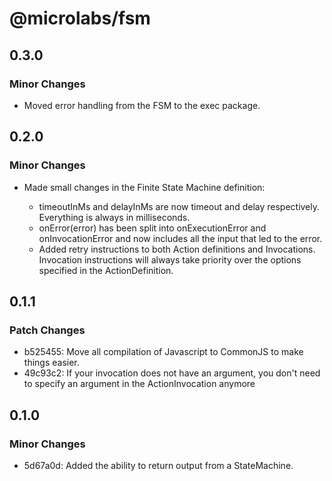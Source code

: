 # @microlabs/fsm

## 0.3.0

### Minor Changes

- Moved error handling from the FSM to the exec package.

## 0.2.0

### Minor Changes

- Made small changes in the Finite State Machine definition:

  - timeoutInMs and delayInMs are now timeout and delay respectively. Everything is always in milliseconds.
  - onError(error) has been split into onExecutionError and onInvocationError and now includes all the input that led to the error.
  - Added retry instructions to both Action definitions and Invocations. Invocation instructions will always take priority over the options specified in the ActionDefinition.

## 0.1.1

### Patch Changes

- b525455: Move all compilation of Javascript to CommonJS to make things easier.
- 49c93c2: If your invocation does not have an argument, you don't need to specify an argument in the ActionInvocation anymore

## 0.1.0

### Minor Changes

- 5d67a0d: Added the ability to return output from a StateMachine.

